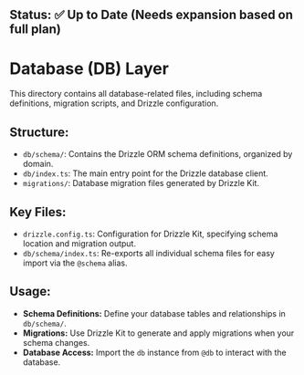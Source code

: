 ## Status: ✅ Up to Date (Needs expansion based on full plan)

# Database (DB) Layer

This directory contains all database-related files, including schema definitions, migration scripts, and Drizzle configuration.

## Structure:

- `db/schema/`: Contains the Drizzle ORM schema definitions, organized by domain.
- `db/index.ts`: The main entry point for the Drizzle database client.
- `migrations/`: Database migration files generated by Drizzle Kit.

## Key Files:

- `drizzle.config.ts`: Configuration for Drizzle Kit, specifying schema location and migration output.
- `db/schema/index.ts`: Re-exports all individual schema files for easy import via the `@schema` alias.

## Usage:

- **Schema Definitions:** Define your database tables and relationships in `db/schema/`.
- **Migrations:** Use Drizzle Kit to generate and apply migrations when your schema changes.
- **Database Access:** Import the `db` instance from `@db` to interact with the database.
